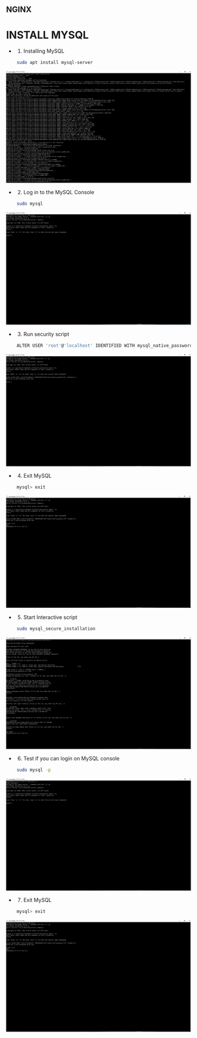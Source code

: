 ## NGINX

# INSTALL MYSQL

* 1. Installing MySQL

```bash
    sudo apt install mysql-server
```

<img src="../../images/nginx-mysql-install.PNG" alt="Mysql Install">

* 2. Log in to the MySQL Console

```bash
    sudo mysql
```

<img src="../../images/nginx-mysql-console.PNG" alt="Mysql Console">

* 3. Run security script

```bash
    ALTER USER 'root'@'localhost' IDENTIFIED WITH mysql_native_password BY 'PassWord.1';
```

<img src="../../images/nginx-mysql-security-script.PNG" alt="Mysql Security Script">

* 4. Exit MySQL

```bash
    mysql> exit
```

<img src="../../images/nginx-mysql-exit.PNG" alt="Exit mysql">

* 5. Start Interactive script

```bash
    sudo mysql_secure_installation
```

<img src="../../images/nginx-mysql-secure-install.PNG" alt="Secure install mysql">

* 6. Test if you can login on MySQL console

```bash
    sudo mysql -p 
```

<img src="../../images/nginx-mysql-login.PNG" alt="Login mysql">

* 7. Exit MySQL

```bash
    mysql> exit
```

<img src="../../images/nginx-mysql-exit.PNG" alt="Exit mysql">